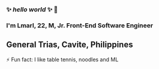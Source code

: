 ### ✨ _hello world_ ✨ 👋
### I'm Lmarl, 22, M, Jr. Front-End Software Engineer 
## General Trias, Cavite, Philippines
⚡ Fun fact: I like table tennis, noodles and ML

<!--
**lcsaria/lcsaria** is a ✨ _special_ ✨ repository because its `README.md` (this file) appears on your GitHub profile.

Here are some ideas to get you started:

- 🔭 I’m currently working on ...
- 🌱 I’m currently learning ...
- 👯 I’m looking to collaborate on ...
- 🤔 I’m looking for help with ...
- 💬 Ask me about ...
- 📫 How to reach me: ...
- 😄 Pronouns: ...
- ⚡ Fun fact: ...
-->
